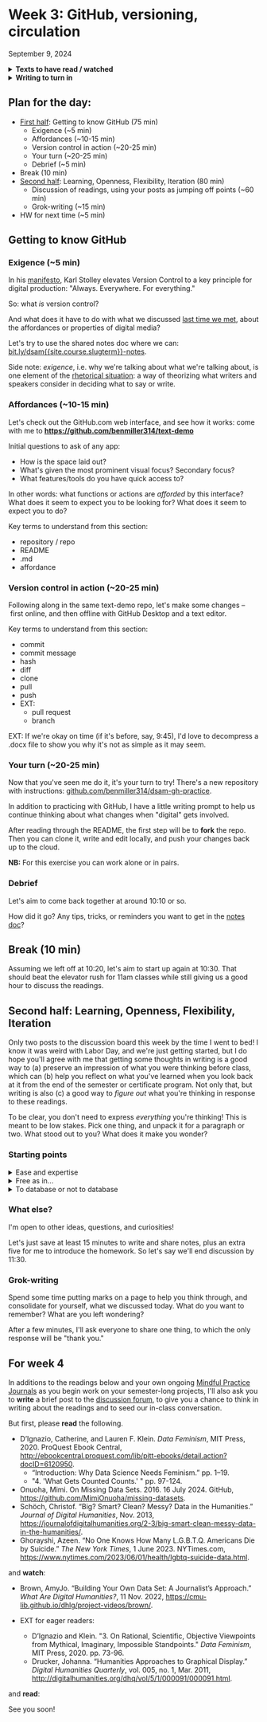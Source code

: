 
# Week 3: GitHub, versioning, circulation
<span class="date">September 9, 2024</span>

<section class="prereqs">
    <details><summary><strong>Texts to have read / watched</strong></summary>
        <ul>
            <li>Stolley, Karl. “The Lo-Fi Manifesto, v 2.0.” <em>Kairos: A Journal of Rhetoric, Technology, and Pedagogy</em>, vol. 20, no. 2, Jan. 2016, <a href="https://kairos.technorhetoric.net/20.2/inventio/stolley/">https://kairos.technorhetoric.net/20.2/inventio/stolley/</a>.</li>
            <li>Posner, Miriam. “How Did They Make That? The Video!” Miriam Posner's Blog, April 17, 2014. <a href="https://miriamposner.com/blog/how-did-they-make-that-the-video/">https://miriamposner.com/blog/how-did-they-make-that-the-video/</a>.</li>
            <li>Posner, Miriam. How Did They Make That? 29 Aug. 2013, <a href="https://miriamposner.com/blog/how-did-they-make-that/">https://miriamposner.com/blog/how-did-they-make-that/</a>.</li>
            <li>Risam, Roopika, and Alex Gil. “Introduction: The Questions of Minimal Computing.” <em>Digital Humanities Quarterly</em>, vol. 16, no. 2, 2022, <a href="https://www.digitalhumanities.org/dhq/vol/16/2/000646/000646.html">https://www.digitalhumanities.org/dhq/vol/16/2/000646/000646.html</a></li>
        </ul>
    </details>
    <details><summary><strong>Writing to turn in</strong></summary>
        <ul>
            <li><a href="https://forms.gle/Nqc7KLeP5CMBVhBi8">survey</a> about your work environment, etc, including a letter to Ben in response to his, if you didn't during lesson 1</li>
            <li>an <a href="{{site.repo_url}}/discussions/1">intro post</a> to the discussion forum</li>
            <li>a <a href="{{site.repo_url}}/discussions/2">reader-response post</a>, also to the discussion forum, focusing our attention somewhere in the readings</li>
        </ul>
    </details>
</section>

## Plan for the day:

* [First half](#first-half): Getting to know GitHub (75 min)
    - Exigence (~5 min)
    - Affordances (~10-15 min)
    - Version control in action (~20-25 min) <!-- key terms: repository, commit, fork, clone -->
    - Your turn (~20-25 min)
    - Debrief (~5 min)
* Break (10 min)
* [Second half](#second-half): Learning, Openness, Flexibility, Iteration (80 min)
    - Discussion of readings, using your posts as jumping off points (~60 min)
    - Grok-writing (~15 min)
* HW for next time (~5 min)



<a id="first-half"></a>
## Getting to know GitHub

### Exigence (~5 min)
<!-- I'd like to continue our conversation about what "digital" affords by thinking about reproduction, circulation, iteration, and difference detection. And we'll do it in the context of a slightly longer intro to GitHub than we achieved in [week 1](week-01).
 -->
In his [manifesto](https://kairos.technorhetoric.net/20.2/inventio/stolley/#manifesto), Karl Stolley elevates Version Control to a key principle for digital production: "Always. Everywhere. For everything."

So: what _is_ version control?

And what does it have to do with what we discussed [last time we met](week-01#part-2-digital), about the affordances or properties of digital media?

Let's try to use the shared notes doc where we can: [bit.ly/dsam{{site.course.slugterm}}-notes](https://bit.ly/dsam{{site.course.slugterm}}-notes#heading=h.l3atecaufpnh).

<aside class="alert alert-info">Side note: <em>exigence</em>, i.e. why we're talking about what we're talking about, is one element of the <a href="https://en.wikipedia.org/wiki/File:Rhetorical_situation_triangle.jpeg">rhetorical situation</a>: a way of theorizing what writers and speakers consider in deciding what to say or write.</aside>

### Affordances (~10-15 min)

<div class="alert alert-success">
Let's check out the GitHub.com web interface, and see how it works: come with me to
<strong><a href="https://github.com/benmiller314/text-demo">https://github.com/benmiller314/text-demo</a></strong>
</div>

Initial questions to ask of any app:

- How is the space laid out?
- What's given the most prominent visual focus? Secondary focus?
- What features/tools do you have quick access to?

In other words: what functions or actions are _afforded_ by this interface? What does it seem to expect you to be looking for? What does it seem to expect you to do?

Key terms to understand from this section:

* repository / repo
* README
* .md
* affordance


### Version control in action (~20-25 min)

Following along in the same text-demo repo, let's make some changes – first online, and then offline with GitHub Desktop and a text editor.

Key terms to understand from this section:

* commit
* commit message
* hash
* diff
* clone
* pull
* push
* EXT:
    - pull request
    - branch

EXT: If we're okay on time (if it's before, say, 9:45), I'd love to decompress a .docx file to show you why it's not as simple as it may seem.

### Your turn (~20-25 min)

Now that you've seen me do it, it's your turn to try! There's a new repository with instructions: <a href="https://github.com/benmiller314/dsam-gh-practice">github.com/benmiller314/dsam-gh-practice</a>.

In addition to practicing with GitHub, I have a little writing prompt to help us continue thinking about what changes when "digital" gets involved.

<div class="alert alert-success">
After reading through the README, the first step will be to <strong>fork</strong> the repo. Then you can clone it, write and edit locally, and push your changes back up to the cloud.
</div>

**NB:** For this exercise you can work alone or in pairs.

### Debrief

Let's aim to come back together at around 10:10 or so.

How did it go? Any tips, tricks, or reminders you want to get in the [notes doc](https://bit.ly/dsam{{site.course.slugterm}}-notes#heading=h.l3atecaufpnh)?


## Break (10 min)
Assuming we left off at 10:20, let's aim to start up again at 10:30. That should beat the elevator rush for 11am classes while still giving us a good hour to discuss the readings.


<a id="second-half"></a>
## Second half: Learning, Openness, Flexibility, Iteration

Only two posts to the discussion board this week by the time I went to bed! I know it was weird with Labor Day, and we're just getting started, but I do hope you'll agree with me that getting some thoughts in writing is a good way to (a) preserve an impression of what you were thinking before class, which can (b) help you reflect on what you've learned when you look back at it from the end of the semester or certificate program. Not only that, but writing is also (c) a good way to *figure out* what you're thinking in response to these readings.

To be clear, you don't need to express *everything* you're thinking! This is meant to be low stakes. Pick one thing, and unpack it for a paragraph or two. What stood out to you? What does it make you wonder?

### Starting points

<details id="ease-and-expertise"><summary>Ease and expertise</summary>
    <p>Stolley writes:<blockquote>Software and communications technologies that elevate ease over expertise are the culprits here. Those who teach have an even more pressing responsibility to learn and then engage students with digital approaches and technologies that students themselves would not likely discover independently....The richest learning experiences reveal how failure and crude initial work transform to something better only through ongoing research and revision.</blockquote></p>

    <p>Jiating responds:<blockquote>I think the ease of technologies is crucial, especially for someone who does not have much digital experience. Simplified tools allow them to focus on what they truly need and help them to become more efficient. Besides, I think the one of the key directions of technological development is to make complex technologies easier to use for everyone.</blockquote></p>

    <ul><li>Stolley does call this a "manifesto," so he probably knows he's being a bit hyperbolic. How might we think about the balance between the value he sees in engaging with difficulty and the value Jiating sees in offering on-ramps for wider participation?</li><li>Are ease and expertise (always/sometimes/never) opposed?</li><li>Does anything you experienced in the first half of today's class help you test or probe that balancing act?</li></ul>
</details> <!-- /ease and expertise -->

<details id="free-as-in"><summary>Free as in...</summary>
    <p>Stolley writes:<blockquote>Lo-fi production technologies are stable and free: sometimes free as in beer; sometimes free as in speech; and sometimes, if not chosen only after careful research, <a href="http://www.linux-mag.com/id/1678/" title="I know it's broken. It wasn't originally.">free as in puppy</a>.</blockquote></p>
    <p>Nick notes:<blockquote>Not a question really, but I think the fact that this link is dead adds something to this article. Maybe it's just me, though.</blockquote></p>
    <ul><li>Can we unpack these metaphors, especially for those who haven't encountered them before?</li><li>What's the role of research and stability here?</li></ul>
</details> <!-- /free as in... -->

<details id="to-database-or-not"><summary>To database or not to database</summary>
    <p>Stolley writes:<blockquote><p>Ask someone why they chose a particular technology for a project, and you will often find one little feature driving the decision. It’s astounding, for example, to discover that people choose to set up WordPress to run a small website simply because they wanted a way to repeat the navigation across the four or five pages that made up the site. For that one feature, they pay the tax of securing a database connection and applying software updates for the life of the project [...]</p><p>A database might be lo-fi on its surface, but <strong>a database is best employed only under one of two conditions, usually both</strong>: first, there must be far more records than can be reasonably handled by flat files (that is, a database record per page of a website, rather than an HTML file per page). Second, database-like things must routinely be done to those records: sorting, counting, joining, and so on, in the context of more read–write operations than can be handled by flat files. <strong>A five-page website that’s infrequently updated does not fit that bill.</strong> (emphasis added)</p></blockquote></p>
    <p>This feels important to flag as you start to imagine what your <a href="../projects#palimpsest-of-public-iteration">public-facing project deliverables</a> will look like, through the several iterations you'll build this term. Some of you are, indeed, planning to do database-like things! But if you only have a handful of objects or arguments, rather than a big spreadsheet's worth of data, maybe standard HTML is enough – and well worth learning in the context of a class like DSAM.</p>
    <p>(Even if you haven't done it before, I bet I can get you up and running in about 2-3 weeks with tutorials like <a href="https://internetingishard.netlify.app/">Interneting is Hard (but it doesn't have to be)</a> and <a href="https://flukeout.github.io/">CSS Diner</a>. And after all, to quote Stolley again, "to learn any one markup language is to learn <em>about</em> the general idea of markup languages," making it easier to learn others later on.)</p>
</details> <!-- /to database or not -->

### What else?

I'm open to other ideas, questions, and curiosities!

Let's just save at least 15 minutes to write  and share notes, plus an extra five for me to introduce the homework. So let's say we'll end discussion by 11:30.

### Grok-writing

<div class="alert alert-success">
    <p>Spend some time putting marks on a page to help you think through, and consolidate for yourself, what we discussed today. What do you want to remember? What are you left wondering?</p>
</div>

After a few minutes, I'll ask everyone to share one thing, to which the only response will be "thank you."



## For week 4

In additions to the readings below and your own ongoing [Mindful Practice Journals](../projects#mindful-practice-journals) as you begin work on your semester-long projects, I'll also ask you to **write** a brief post to the [discussion forum](https://github.com/benmiller314/dsam2024fall/discussions/), to give you a chance to think in writing about the readings and to seed our in-class conversation.

But first, please **read** <span title="It may look like a lot, but without EXTs it's the equivalent of only about 72 pages. EXTs push that up to 118.">the following</span>.

* D’Ignazio, Catherine, and Lauren F. Klein. <em>Data Feminism</em>, MIT Press, 2020. ProQuest Ebook Central, <a href="http://ebookcentral.proquest.com/lib/pitt-ebooks/detail.action?docID=6120950">http://ebookcentral.proquest.com/lib/pitt-ebooks/detail.action?docID=6120950</a>.
    - “Introduction: Why Data Science Needs Feminism.” pp. 1–19.
    - "4. 'What Gets Counted Counts.' " pp. 97-124.
* Onuoha, Mimi. On Missing Data Sets. 2016. 16 July 2024. GitHub, <a href="https://github.com/MimiOnuoha/missing-datasets">https://github.com/MimiOnuoha/missing-datasets</a>.
* Schöch, Christof. “Big? Smart? Clean? Messy? Data in the Humanities.” <em>Journal of Digital Humanities</em>, Nov. 2013, <a href="https://journalofdigitalhumanities.org/2-3/big-smart-clean-messy-data-in-the-humanities/">https://journalofdigitalhumanities.org/2-3/big-smart-clean-messy-data-in-the-humanities/</a>.
* Ghorayshi, Azeen. “No One Knows How Many L.G.B.T.Q. Americans Die by Suicide.” <em>The New York Times</em>, 1 June 2023. NYTimes.com, <a href="https://www.nytimes.com/2023/06/01/health/lgbtq-suicide-data.html">https://www.nytimes.com/2023/06/01/health/lgbtq-suicide-data.html</a>.

and **watch**:

* Brown, AmyJo. “Building Your Own Data Set: A Journalist’s Approach.” _What Are Digital Humanities?_, 11 Nov. 2022, <a href="https://cmu-lib.github.io/dhlg/project-videos/brown/">https://cmu-lib.github.io/dhlg/project-videos/brown/</a>.

* EXT for eager readers:
    - D’Ignazio and Klein. "3. On Rational, Scientific, Objective Viewpoints from Mythical, Imaginary, Impossible Standpoints." <em>Data Feminism</em>, MIT Press, 2020. pp. 73-96.
    - Drucker, Johanna. “Humanities Approaches to Graphical Display.” <em>Digital Humanities Quarterly</em>, vol. 005, no. 1, Mar. 2011, <a href="http://digitalhumanities.org/dhq/vol/5/1/000091/000091.html">http://digitalhumanities.org/dhq/vol/5/1/000091/000091.html</a>.




and **read**:



See you soon!
